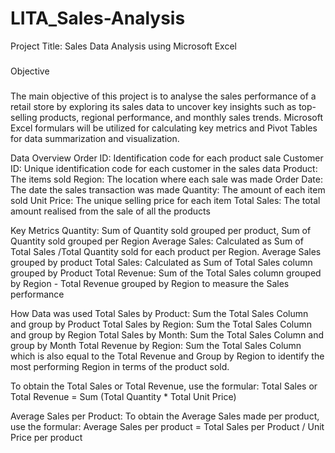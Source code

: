 # LITA_Sales-Analysis

Project Title: Sales Data Analysis using Microsoft Excel
###

Objective
###
The main objective of this project is to analyse the sales performance of a retail store by exploring its sales data to uncover key insights such as top-selling products, 
regional performance, and monthly sales trends. Microsoft Excel formulars will be utilized for calculating key metrics and Pivot Tables for data summarization and visualization.

Data Overview
Order ID: Identification code for each product sale 
Customer ID: Unique identification code for each customer in the sales data 
Product: The items sold
Region: The location where each sale was made
Order Date: The date the sales transaction was made
Quantity: The amount of each item sold
Unit Price:  The unique selling price for each item
Total Sales: The total amount realised from the sale of all the products

Key Metrics
Quantity:  Sum of Quantity sold grouped per product, Sum of Quantity sold grouped per Region
Average Sales: Calculated as Sum of Total Sales /Total Quantity sold for each product per Region. Average Sales grouped by product
Total Sales: Calculated as Sum of Total Sales column grouped by Product 
Total Revenue: Sum of the Total Sales column grouped by Region - Total Revenue grouped by Region to measure the Sales performance 

How Data was used
Total Sales by Product: Sum the Total Sales Column and group by Product
Total Sales by Region: Sum the Total Sales Column and group by Region
Total Sales by Month: Sum the Total Sales Column and group by Month 
Total Revenue by Region: Sum the Total Sales Column which is also equal to the Total Revenue and Group by Region to identify the most performing Region in terms of the product sold. 

To obtain the Total Sales or Total Revenue, use the formular:
Total Sales or Total Revenue = Sum (Total Quantity * Total Unit Price)

Average Sales per Product: To obtain the Average Sales made per product, use the formular: 
Average Sales per product = Total Sales per Product / Unit Price per product
